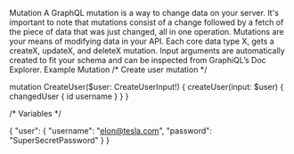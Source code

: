 Mutation
A GraphQL mutation is a way to change data on your server. It's important to note that mutations consist of a change followed by a fetch of the piece of data that was just changed, all in one operation. Mutations are your means of modifying data in your API. Each core data type X, gets a createX, updateX, and deleteX mutation. Input arguments are automatically created to fit your schema and can be inspected from GraphiQL’s Doc Explorer.
Example Mutation
/* Create user mutation */

mutation CreateUser($user: CreateUserInput!) {
  createUser(input: $user) {
    changedUser {
      id
      username
    }
  }
}

/* Variables */

{
  "user": {
    "username": "elon@tesla.com",
    "password": "SuperSecretPassword"
  }
}

